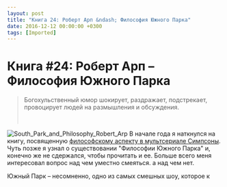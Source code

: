 ```yaml
---
layout: post
title: "Книга 24: Роберт Арп &ndash; Философия Южного Парка"
date: 2016-12-12 00:00:00 +0300
tags: [Imported]
---
```

# Книга #24: Роберт Арп – Философия Южного Парка

> <div class="bm-quote-content-text">Богохульственный юмор шокирует, раздражает, подстрекает, провоцирует людей на размышления и обсуждения.</div>
> 
>  

![South_Park_and_Philosophy_Robert_Arp](https://vlaim.s3.amazonaws.com/uploads/2016/12/South_Park_and_Philosophy_Robert_Arp-203x300.jpg)
В начале года я наткнулся на книгу, посвященную [философскому аспекту в мультсериале Симпсоны](https://blog.alexeyev.me/2016/01/the-simpsons-and-philosophy/ "Книга #02: Раджа Халвани, Эон Скобл – «Симпсоны» как философия"). Чуть позже я узнал о существовании "Философии Южного Парка" и, конечно же не сдержался, чтобы прочитать и ее. Больше всего меня интересовал вопрос над чем уместно смеяться. а над чем нет.

Южный Парк – несомненно, одно из самых смешных шоу, которое к